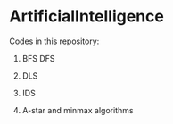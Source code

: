 # ArtificialIntelligence
Codes in this repository:

1. BFS DFS

2. DLS

3. IDS

4. A-star and minmax algorithms
